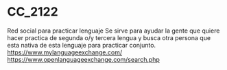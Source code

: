 # CC_2122
Red social para practicar lenguaje
Se sirve para ayudar la gente que quiere hacer practica de segunda o/y tercera lengua y busca otra persona que esta nativa de esta lenguaje para practicar conjunto.
  https://www.mylanguageexchange.com/
  https://www.openlanguageexchange.com/search.php
